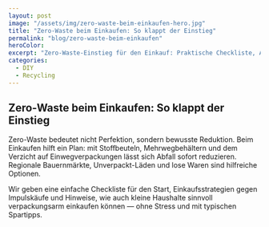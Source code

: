 ```yaml
---
layout: post
image: "/assets/img/zero-waste-beim-einkaufen-hero.jpg"
title: "Zero-Waste beim Einkaufen: So klappt der Einstieg"
permalink: "blog/zero-waste-beim-einkaufen"
heroColor: 
excerpt: "Zero-Waste-Einstieg für den Einkauf: Praktische Checkliste, Alternativen zu Verpackungen und Spartipps für den Alltag."
categories: 
  - DIY
  - Recycling
---
```


## Zero-Waste beim Einkaufen: So klappt der Einstieg

Zero-Waste bedeutet nicht Perfektion, sondern bewusste Reduktion. Beim Einkaufen hilft ein Plan: mit Stoffbeuteln, Mehrwegbehältern und dem Verzicht auf Einwegverpackungen lässt sich Abfall sofort reduzieren. Regionale Bauernmärkte, Unverpackt-Läden und lose Waren sind hilfreiche Optionen.  

Wir geben eine einfache Checkliste für den Start, Einkaufsstrategien gegen Impulskäufe und Hinweise, wie auch kleine Haushalte sinnvoll verpackungsarm einkaufen können — ohne Stress und mit typischen Spartipps.
